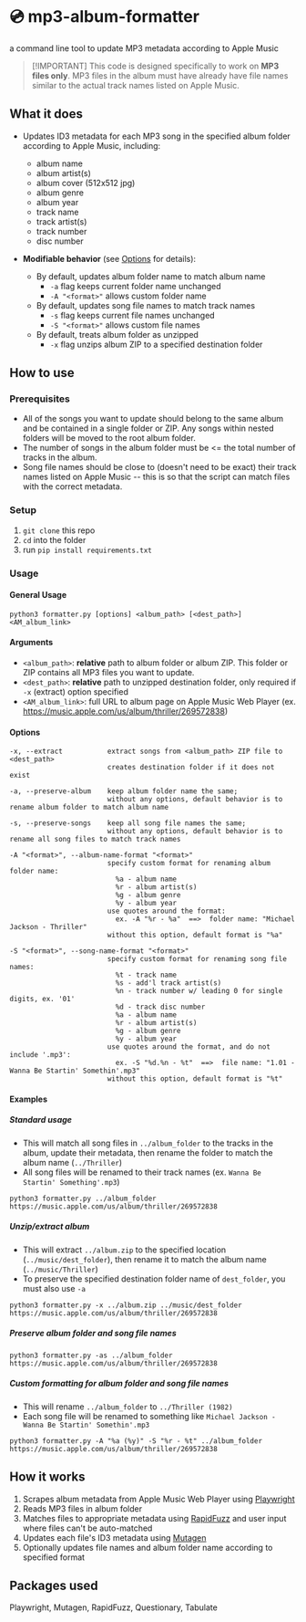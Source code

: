 # 💿 mp3-album-formatter

a command line tool to update MP3 metadata according to Apple Music

> [!IMPORTANT] This code is designed specifically to work on **MP3 files only**.
> MP3 files in the album must have already have file names similar to the actual
> track names listed on Apple Music.

<!--file names or track name metadata-->

## What it does

- Updates ID3 metadata for each MP3 song in the specified album folder according
  to Apple Music, including:

  - album name
  - album artist(s)
  - album cover (512x512 jpg)
  - album genre
  - album year
  - track name
  - track artist(s)
  - track number
  - disc number

- **Modifiable behavior** (see [Options](#options) for details):

  - By default, updates album folder name to match album name
    - `-a` flag keeps current folder name unchanged
    - `-A "<format>"` allows custom folder name
  - By default, updates song file names to match track names
    - `-s` flag keeps current file names unchanged
    - `-S "<format>"` allows custom file names
  - By default, treats album folder as unzipped
    - `-x` flag unzips album ZIP to a specified destination folder

## How to use

### Prerequisites

- All of the songs you want to update should belong to the same album and be
  contained in a single folder or ZIP. Any songs within nested folders will be
  moved to the root album folder.
- The number of songs in the album folder must be <= the total number of tracks
  in the album.
- Song file names <!--and/or existing track name metadata--> should be close to
  (doesn't need to be exact) their track names listed on Apple Music -- this is
  so that the script can match files with the correct metadata.

### Setup

1. `git clone` this repo
2. `cd` into the folder
3. run `pip install requirements.txt`

### Usage

#### General Usage

```
python3 formatter.py [options] <album_path> [<dest_path>] <AM_album_link>
```

#### Arguments

- `<album_path>`: **relative** path to album folder or album ZIP. This folder or
  ZIP contains all MP3 files you want to update.
- `<dest_path>`: **relative** path to unzipped destination folder, only required
  if `-x` (extract) option specified
- `<AM_album_link>`: full URL to album page on Apple Music Web Player (ex.
  https://music.apple.com/us/album/thriller/269572838)

#### Options

```
-x, --extract           extract songs from <album_path> ZIP file to <dest_path>
                        creates destination folder if it does not exist

-a, --preserve-album    keep album folder name the same;
                        without any options, default behavior is to rename album folder to match album name

-s, --preserve-songs    keep all song file names the same;
                        without any options, default behavior is to rename all song files to match track names

-A "<format>", --album-name-format "<format>"
                        specify custom format for renaming album folder name:
                          %a - album name
                          %r - album artist(s)
                          %g - album genre
                          %y - album year
                        use quotes around the format:
                          ex. -A "%r - %a"  ==>  folder name: "Michael Jackson - Thriller"
                        without this option, default format is "%a"

-S "<format>", --song-name-format "<format>"
                        specify custom format for renaming song file names:
                          %t - track name
                          %s - add'l track artist(s)
                          %n - track number w/ leading 0 for single digits, ex. '01'
                          %d - track disc number
                          %a - album name
                          %r - album artist(s)
                          %g - album genre
                          %y - album year
                        use quotes around the format, and do not include '.mp3':
                          ex. -S "%d.%n - %t"  ==>  file name: "1.01 - Wanna Be Startin' Somethin'.mp3"
                        without this option, default format is "%t"

```

#### Examples

##### Standard usage

- This will match all song files in `../album_folder` to the tracks in the
  album, update their metadata, then rename the folder to match the album name
  (`../Thriller`)
- All song files will be renamed to their track names (ex.
  `Wanna Be Startin' Something'.mp3`)

```
python3 formatter.py ../album_folder https://music.apple.com/us/album/thriller/269572838
```

##### Unzip/extract album

- This will extract `../album.zip` to the specified location
  (`../music/dest_folder`), then rename it to match the album name
  (`../music/Thriller`)
- To preserve the specified destination folder name of `dest_folder`, you must
  also use `-a`

```
python3 formatter.py -x ../album.zip ../music/dest_folder https://music.apple.com/us/album/thriller/269572838
```

##### Preserve album folder and song file names

```
python3 formatter.py -as ../album_folder https://music.apple.com/us/album/thriller/269572838
```

##### Custom formatting for album folder and song file names

- This will rename `../album_folder` to `../Thriller (1982)`
- Each song file will be renamed to something like
  `Michael Jackson - Wanna Be Startin' Somethin'.mp3`

```
python3 formatter.py -A "%a (%y)" -S "%r - %t" ../album_folder https://music.apple.com/us/album/thriller/269572838
```

## How it works

1. Scrapes album metadata from Apple Music Web Player using
   [Playwright](https://playwright.dev/python/)
2. Reads MP3 files in album folder
3. Matches files to appropriate metadata using
   [RapidFuzz](https://github.com/rapidfuzz/RapidFuzz) and user input where
   files can't be auto-matched
4. Updates each file's ID3 metadata using
   [Mutagen](https://github.com/quodlibet/mutagen)
5. Optionally updates file names and album folder name according to specified format

## Packages used

Playwright, Mutagen, RapidFuzz, Questionary, Tabulate

<!--

## Future features

- Support for using track name metadata for matching, when file names are not helpful

-->
